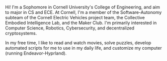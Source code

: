 Hi! I'm a Sophomore in Cornell University's College of Engineering, and aim to major in CS and ECE. At Cornell, I'm a member of the Software-Autonomy subteam of the Cornell Electric Vehicles project team, the Collective Embodied Intelligence Lab, and the Maker Club. I'm primarily interested in Computer Science, Robotics, Cybersecurity, and decentralized cryptosystems.

In my free time, I like to read and watch movies, solve puzzles, develop automated scripts for me to use in my daily life, and customize my computer (running Endeavor-Hyprland).
